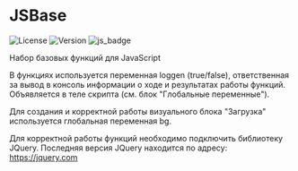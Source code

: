 # JSBase
![License](https://img.shields.io/badge/license-MIT-brightgreen.svg)
![Version](https://img.shields.io/badge/version-v3.1.2-blue.svg)
![js_badge](https://img.shields.io/badge/Functions-JavaScript-yellow)

Набор базовых функций для JavaScript

В функциях используется переменная loggen (true/false), ответственная за вывод в консоль информации о ходе и результатах работы функций. Объявляется в теле скрипта (см. блок "Глобальные переменные").

Для создания и корректной работы визуального блока "Загрузка" используется глобальная переменная bg.

Для корректной работы функций необходимо подключить библиотеку JQuery. Последняя версия JQuery находится по адресу: https://jquery.com
